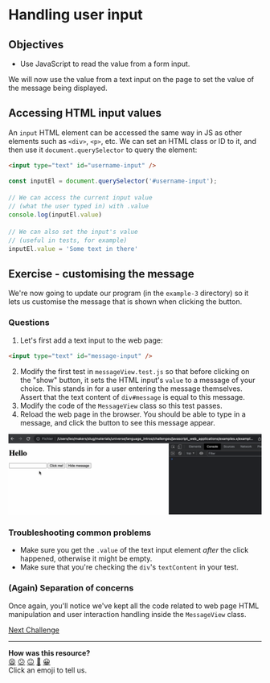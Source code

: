 # Handling user input

## Objectives

 * Use JavaScript to read the value from a form input.

We will now use the value from a text input on the page to set the value of the
message being displayed. 

## Accessing HTML input values

An `input` HTML element can be accessed the same way in JS as other elements
such as `<div>`, `<p>`, etc. We can set an HTML class or ID to it, and then use
it `document.querySelector` to query the element:
```html
<input type="text" id="username-input" />
```
```js
const inputEl = document.querySelector('#username-input');

// We can access the current input value
// (what the user typed in) with .value
console.log(inputEl.value)

// We can also set the input's value
// (useful in tests, for example)
inputEl.value = 'Some text in there'
```

<!-- OMITTED -->

## Exercise - customising the message

We're now going to update our program (in the `example-3` directory) so it lets us customise the message that is 
shown when clicking the button.

### Questions

1. Let's first add a text input to the web page:
```html
<input type="text" id="message-input" />
```
2. Modify the first test in `messageView.test.js` so that before clicking on the
   "show" button, it sets the HTML input's
   `value` to a message of your choice. This stands in for a user entering the
   message themselves. Assert that the text content of `div#message` is equal to
   this message.
3. Modify the code of the `MessageView` class so this test passes.
4. Reload the web page in the browser. You should be able to type in a message,
   and click the button to see this message appear.

![Typing in the message](./resources/click-button-2.gif)

### Troubleshooting common problems

 * Make sure you get the `.value` of the text input element *after* the click
   happened, otherwise it might be empty.
 * Make sure that you're checking the `div`'s `textContent` in your test.

### (Again) Separation of concerns

Once again, you'll notice we've kept all the code related to web page HTML
manipulation and user interaction handling inside the `MessageView` class.

[Next Challenge](10_adding_a_note_ui.md)

<!-- BEGIN GENERATED SECTION DO NOT EDIT -->

---

**How was this resource?**  
[😫](https://airtable.com/shrUJ3t7KLMqVRFKR?prefill_Repository=makersacademy/javascript-web-applications&prefill_File=contents/09_user_interaction_input.md&prefill_Sentiment=😫) [😕](https://airtable.com/shrUJ3t7KLMqVRFKR?prefill_Repository=makersacademy/javascript-web-applications&prefill_File=contents/09_user_interaction_input.md&prefill_Sentiment=😕) [😐](https://airtable.com/shrUJ3t7KLMqVRFKR?prefill_Repository=makersacademy/javascript-web-applications&prefill_File=contents/09_user_interaction_input.md&prefill_Sentiment=😐) [🙂](https://airtable.com/shrUJ3t7KLMqVRFKR?prefill_Repository=makersacademy/javascript-web-applications&prefill_File=contents/09_user_interaction_input.md&prefill_Sentiment=🙂) [😀](https://airtable.com/shrUJ3t7KLMqVRFKR?prefill_Repository=makersacademy/javascript-web-applications&prefill_File=contents/09_user_interaction_input.md&prefill_Sentiment=😀)  
Click an emoji to tell us.

<!-- END GENERATED SECTION DO NOT EDIT -->

